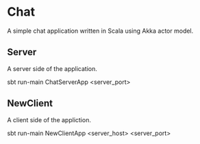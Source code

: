 Chat
====

A simple chat application written in Scala using Akka actor model.

Server
------

A server side of the application.

sbt run-main ChatServerApp <server_port>

NewClient
---------

A client side of the appliction.

sbt run-main NewClientApp <server_host> <server_port>